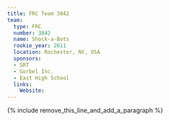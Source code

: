 ```yaml
---
title: FRC Team 3842
team:
  type: FRC
  number: 3842
  name: Shock-a-Bots
  rookie_year: 2011
  location: Rochester, NY, USA
  sponsors:
  - SRT
  - Gorbel Inc.
  - East High School
  links:
    Website:
---
```


{% include remove_this_line_and_add_a_paragraph %}